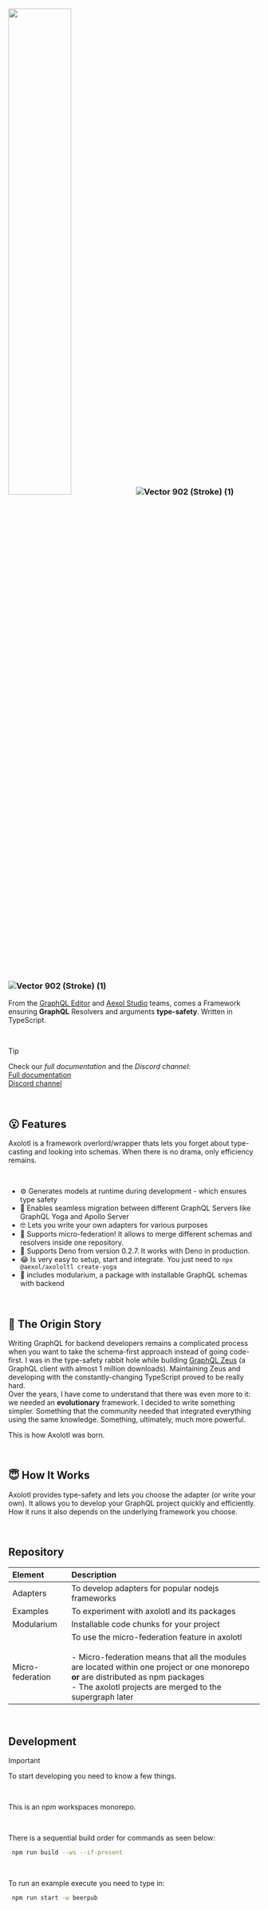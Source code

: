 ### <img src="https://github.com/user-attachments/assets/5bb137ba-a495-47af-b344-26dbb8b1036b" width=50%> ![Vector 902 (Stroke) (1)](https://github.com/user-attachments/assets/93e38773-7467-4374-a9e8-13387aa5b076#gh-dark-mode-only) ![Vector 902 (Stroke) (1)](https://github.com/user-attachments/assets/51b16a12-11c3-4b72-8f87-d78afdbe9c83#gh-light-mode-only)

From the [GraphQL Editor](https://graphqleditor.com/) and [Aexol Studio](http://aexol.com/) teams, comes a Framework ensuring **GraphQL** Resolvers and arguments **type-safety**. Written in TypeScript.

<br />

> [!TIP]
> Check our *full documentation* and the *Discord channel*:\
> [Full documentation](https://axolotl-docs.vercel.app)\
> [Discord channel](https://discord.gg/f8SfgGBHRz)

<br />

## 😮 Features

Axolotl is a framework overlord/wrapper thats lets you forget about type-casting and looking into schemas. When there is no drama, only efficiency remains. 

<br />

- ⚙️ Generates models at runtime during development - which ensures type safety
- 🏃 Enables seamless migration between different GraphQL Servers like GraphQL Yoga and Apollo Server
- 🤓 Lets you write your own adapters for various purposes
- 🐙 Supports micro-federation! It allows to merge different schemas and resolvers inside one repository.
- 🦕 Supports Deno from version 0.2.7. It works with Deno in production.
- 😂 Is very easy to setup, start and integrate. You just need to `npx @aexol/axololtl create-yoga`
- 🦎 includes modularium, a package with installable GraphQL schemas with backend


<br />


## 🤔 The Origin Story

Writing GraphQL for backend developers remains a complicated process when you want to take the schema-first approach instead of going code-first. I was in the type-safety rabbit hole while building [GraphQL Zeus](https://github.com/graphql-editor/graphql-zeus) (a GraphQL client with almost 1 million downloads). Maintaining Zeus and developing with the constantly-changing TypeScript proved to be really hard. \
Over the years, I have come to understand that there was even more to it: we needed an **evolutionary** framework. I decided to write something simpler. Something that the community needed that integrated everything using the same knowledge. Something, ultimately, much more powerful.

This is how Axolotl was born.

<br />

## 😇 How It Works

Axolotl provides type-safety and lets you choose the adapter (or write your own). It allows you to develop your GraphQL project quickly and efficiently. How it runs it also depends on the underlying framework you choose. 

<br />

## Repository


|Element|Description|
|:---|:---| 
| Adapters      | To develop adapters for popular nodejs frameworks | 
| Examples      | To experiment with axolotl and its packages      |
| Modularium      | Installable code chunks for your project      |
| <br > Micro-federation | To use the micro-federation feature in axolotl <br /> <br /> - Micro-federation means that all the modules are located within one project or one monorepo **or** are distributed as npm packages <br /> - The axolotl projects are merged to the supergraph later|

<br />

## Development

>[!IMPORTANT]
>To start developing you need to know a few things.

<br />

This is an npm workspaces monorepo.

<br />

There is a sequential build order for commands as seen below:
```sh
 npm run build --ws --if-present
```

<br />


To run an example execute you need to type in:
```sh
 npm run start -w beerpub
```
